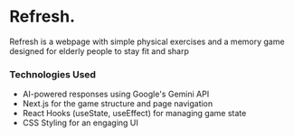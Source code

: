 # Refresh.

Refresh is a webpage with simple physical exercises and a memory game designed for elderly people to stay fit and sharp 

### Technologies Used
- AI-powered responses using Google's Gemini API
- Next.js for the game structure and page navigation
- React Hooks (useState, useEffect) for managing game state
- CSS Styling for an engaging UI
